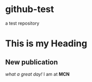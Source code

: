 # github-test
a test repository
# This is my Heading
## New publication
_what a great day!_
I am at **MCN**

